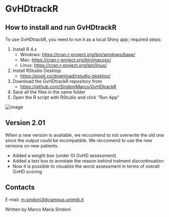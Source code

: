 # **GvHDtrackR**

## How to install and run GvHDtrackR
To use GvHDtrackR, you need to run it as a local Shiny app; required steps:
  1) Install R 4.x
        * Windows: https://cran.r-project.org/bin/windows/base/
        * Mac: https://cran.r-project.org/bin/macosx/
        * Linux: https://cran.r-project.org/bin/linux/
  2) Install RStudio Desktop
        * https://posit.co/download/rstudio-desktop/
  3) Download the GvHDtrackR repository from
        * https://github.com/SindoniMarco/GvHDtrackR
  5) Save all the files in the same folder
  6) Open the R script with RStudio and click "Run App"

![image](https://github.com/user-attachments/assets/f61d21d4-91ce-4ef3-88d3-90d7a5b98f2a)

## Version 2.01
When a new version is available, we reccomend to not overwrite the old one since the output could be incompatible. We reccomend to use the new versions on new patients. 
* Added a weight box (under GI GvHD assessment)
* Added a text box to annotate the reason behind tratment discontinuation
* Now it is possible to visualize the worst assessment in terms of overall GvHD scoring

## Contacts
E-mail: m.sindoni3@campus.unimib.it

Written by Marco Maria Sindoni
    





